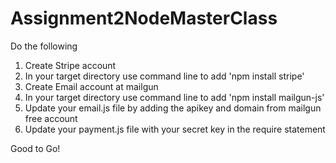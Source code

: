 # Assignment2NodeMasterClass


Do the following
1. Create Stripe account
2. In your target directory use command line to add 'npm install stripe'
3. Create Email account at mailgun
4. In your target directory use command line to add 'npm install mailgun-js'
5. Update your email.js file by adding the apikey and domain from mailgun free account
6. Update your payment.js file with your secret key in the require statement

Good to Go!
